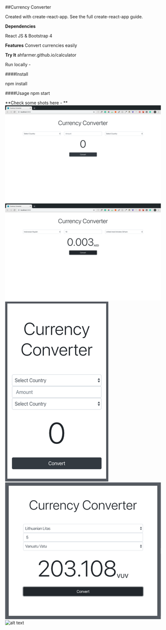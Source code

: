 ##Currency Converter

Created with create-react-app. See the full create-react-app guide.

**Dependencies**

React JS  & Bootstrap 4

**Features**
Convert currencies easily

**Try It**
ahfarmer.github.io/calculator

Run locally - 

####Install

npm install

####Usage
npm start


**Check some shots here - **
![alt text](https://raw.githubusercontent.com/dipanshuraz/Currency-Converter-ReactJS/master/extra/1.png)
![alt text](https://raw.githubusercontent.com/dipanshuraz/Currency-Converter-ReactJS/master/extra/2.png)
![alt text](https://raw.githubusercontent.com/dipanshuraz/Currency-Converter-ReactJS/master/extra/4.png)
![alt text](https://raw.githubusercontent.com/dipanshuraz/Currency-Converter-ReactJS/master/extra/5.png)
![alt text]()

